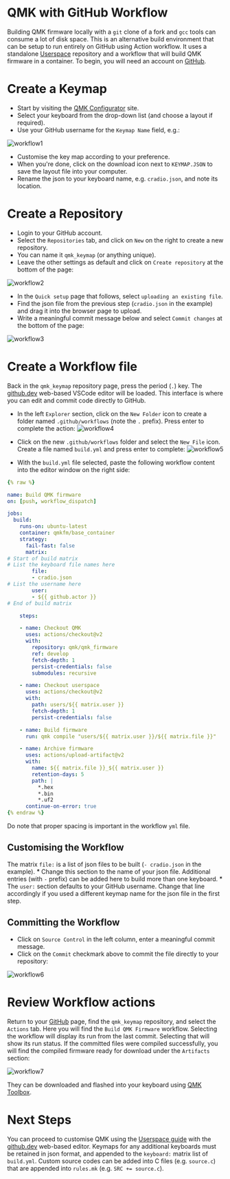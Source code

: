 # QMK with GitHub Workflow

Building QMK firmware locally with a `git` clone of a fork and `gcc` tools can consume a lot of disk space. This is an alternative build environment that can be setup to run entirely on GitHub using Action workflow. It uses a standalone [Userspace](userspace.md) repository and a workflow that will build QMK firmware in a container. To begin, you will need an account on [GitHub](https://github.com/).

# Create a Keymap

* Start by visiting the [QMK Configurator](https://config.qmk.fm/#/) site.
* Select your keyboard from the drop-down list (and choose a layout if required).
* Use your GitHub username for the `Keymap Name` field, e.g.:

![workflow1](workflow1.png)

* Customise the key map according to your preference.
* When you're done, click on the download icon next to `KEYMAP.JSON` to save the layout file into your computer.
* Rename the json to your keyboard name, e.g. `cradio.json`, and note its location.

# Create a Repository

* Login to your GitHub account.
* Select the `Repositories` tab, and click on `New` on the right to create a new repository.
* You can name it `qmk_keymap` (or anything unique).
* Leave the other settings as default and click on `Create repository` at the bottom of the page:

![workflow2](workflow2.png)

* In the `Quick setup` page that follows, select `uploading an existing file`.
* Find the json file from the previous step (`cradio.json` in the example) and drag it into the browser page to upload.
* Write a meaningful commit message below and select `Commit changes` at the bottom of the page:

![workflow3](workflow3.png)

# Create a Workflow file

Back in the `qmk_keymap` repository page, press the period (`.`) key. The [github.dev](https://docs.github.com/en/codespaces/the-githubdev-web-based-editor) web-based VSCode editor will be loaded. This interface is where you can edit and commit code directly to GitHub.

* In the left `Explorer` section, click on the `New Folder` icon to create a folder named `.github/workflows` (note the `.` prefix). Press enter to complete the action:
![workflow4](workflow4.png)

* Click on the new `.github/workflows` folder and select the `New File` icon. Create a file named `build.yml` and press enter to complete:
![workflow5](workflow5.png)

* With the `build.yml` file selected, paste the following workflow content into the editor window on the right side:

```yml
{% raw %}

name: Build QMK firmware
on: [push, workflow_dispatch]

jobs:
  build:
    runs-on: ubuntu-latest
    container: qmkfm/base_container
    strategy:
      fail-fast: false
      matrix:
# Start of build matrix
# List the keyboard file names here
        file:
        - cradio.json
# List the username here
        user:
        - ${{ github.actor }}
# End of build matrix

    steps:

    - name: Checkout QMK
      uses: actions/checkout@v2
      with:
        repository: qmk/qmk_firmware
        ref: develop
        fetch-depth: 1
        persist-credentials: false
        submodules: recursive

    - name: Checkout userspace
      uses: actions/checkout@v2
      with:
        path: users/${{ matrix.user }}
        fetch-depth: 1
        persist-credentials: false

    - name: Build firmware
      run: qmk compile "users/${{ matrix.user }}/${{ matrix.file }}"

    - name: Archive firmware
      uses: actions/upload-artifact@v2
      with:
        name: ${{ matrix.file }}_${{ matrix.user }}
        retention-days: 5
        path: |
          *.hex
          *.bin
          *.uf2
      continue-on-error: true
{% endraw %}
```

Do note that proper spacing is important in the workflow `yml` file.

## Customising the Workflow

The matrix `file:` is a list of json files to be built (`- cradio.json` in the example).
̃* Change this section to the name of your json file. Additional entries (with `-` prefix) can be added here to build more than one keyboard.
̃* The `user:` section defaults to your GitHub username. Change that line accordingly if you used a different keymap name for the json file in the first step.

## Committing the Workflow

* Click on `Source Control` in the left column, enter a meaningful commit message.
* Click on the `Commit` checkmark above to commit the file directly to your repository:

![workflow6](workflow6.png)

# Review Workflow actions

Return to your [GitHub](https://github.com/) page, find the `qmk_keymap` repository, and select the `Actions` tab. Here you will find the `Build QMK Firmware` workflow. Selecting the workflow will display its run from the last commit. Selecting that will show its run status. If the committed files were compiled successfully, you will find the compiled firmware ready for download under the `Artifacts` section:

![workflow7](workflow7.png)

They can be downloaded and flashed into your keyboard using [QMK Toolbox](https://docs.qmk.fm/#/newbs_flashing?id=flashing-your-keyboard-with-qmk-toolbox).

# Next Steps

You can proceed to customise QMK using the [Userspace guide](https://docs.qmk.fm/#/feature_userspace) with the [github.dev](https://docs.github.com/en/codespaces/the-githubdev-web-based-editor) web-based editor. Keymaps for any additional keyboards must be retained in json format, and appended to the `keyboard:` matrix list of `build.yml`. Custom source codes can be added into C files (e.g. `source.c`) that are appended into `rules.mk` (e.g. `SRC += source.c`).
